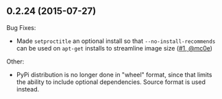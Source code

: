 ## 0.2.24 (2015-07-27)

Bug Fixes:

 - Made `setproctitle` an optional install so that `--no-install-recommends` can be used
   on `apt-get` installs to streamline image size ([#1, @mc0e](https://github.com/garywiz/chaperone/issues/1))

Other:

 - PyPi distribution is no longer done in "wheel" format, since that limits the ability
   to include optional dependencies.  Source format is used instead.
